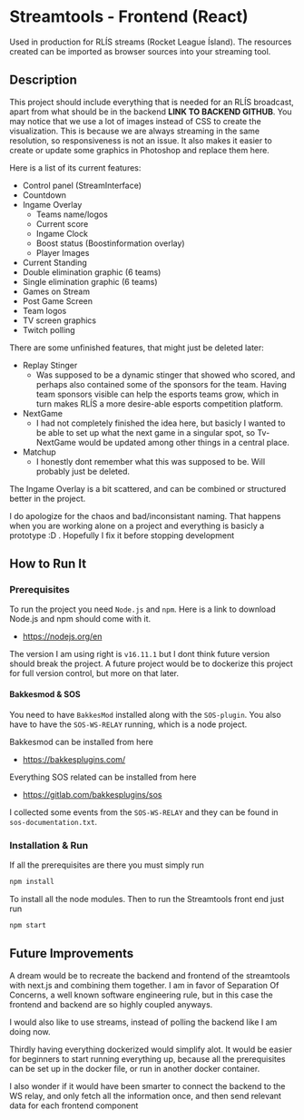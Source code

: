# Streamtools - Frontend (React)

Used in production for RLÍS streams (Rocket League Ísland). The resources created can be imported as browser sources into your streaming tool.

## Description

This project should include everything that is needed for an RLÍS broadcast, apart from what should be in the backend **LINK TO BACKEND GITHUB**. You may notice that we use a lot of images instead of CSS to create the visualization. This is because we are always streaming in the same resolution, so responsiveness is not an issue. It also makes it easier to create or update some graphics in Photoshop and replace them here.

Here is a list of its current features:

  - Control panel (StreamInterface)
  - Countdown
  - Ingame Overlay
    - Teams name/logos
    - Current score 
    - Ingame Clock
    - Boost status (Boostinformation overlay)
    - Player Images
  - Current Standing
  - Double elimination graphic (6 teams)
  - Single elimination graphic (6 teams)
  - Games on Stream
  - Post Game Screen
  - Team logos
  - TV screen graphics
  - Twitch polling

There are some unfinished features, that might just be deleted later:

  - Replay Stinger
    - Was supposed to be a dynamic stinger that showed who scored, and perhaps also contained some of the sponsors for the team. Having team sponsors visible can help the esports teams grow, which in turn makes RLÍS a more desire-able esports competition platform.
  - NextGame
    - I had not completely finished the idea here, but basicly I wanted to be able to set up what the next game in a singular spot, so Tv-NextGame would be updated among other things in a central place.
  - Matchup
    - I honestly dont remember what this was supposed to be. Will probably just be deleted.

The Ingame Overlay is a bit scattered, and can be combined or structured better in the project.

I do apologize for the chaos and bad/inconsistant naming. That happens when you are working alone on a project and everything is basicly a prototype :D . Hopefully I fix it before stopping development

## How to Run It

### Prerequisites

To run the project you need `Node.js` and `npm`. Here is a link to download Node.js and npm should come with it.

 - https://nodejs.org/en

The version I am using right is `v16.11.1` but I dont think future version should break the project. A future project would be to dockerize this project for full version control, but more on that later.

#### Bakkesmod & SOS
You need to have `BakkesMod` installed along with the `SOS-plugin`. You also have to have the `SOS-WS-RELAY` running, which is a node project.

Bakkesmod can be installed from here
 - https://bakkesplugins.com/

Everything SOS related can be installed from here
 - https://gitlab.com/bakkesplugins/sos

I collected some events from the `SOS-WS-RELAY` and they can be found in `sos-documentation.txt`.

### Installation & Run

If all the prerequisites are there you must simply run 

```sh
npm install
```

To install all the node modules. Then to run the Streamtools front end just run

```sh
npm start
```

## Future Improvements

A dream would be to recreate the backend and frontend of the streamtools with next.js and combining them together. I am in favor of Separation Of Concerns, a well known software engineering rule, but in this case the frontend and backend are so highly coupled anyways.

I would also like to use streams, instead of polling the backend like I am doing now.

Thirdly having everything dockerized would simplify alot. It would be easier for beginners to start running everything up, because all the prerequisites can be set up in the docker file, or run in another docker container.

I also wonder if it would have been smarter to connect the backend to the WS relay, and only fetch all the information once, and then send relevant data for each frontend component